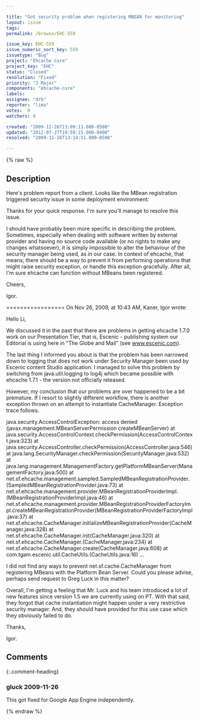 ```yaml
---

title: "Got security problem when registering MBEAN for monitoring"
layout: issue
tags: 
permalink: /browse/EHC-559

issue_key: EHC-559
issue_numeric_sort_key: 559
issuetype: "Bug"
project: "Ehcache Core"
project_key: "EHC"
status: "Closed"
resolution: "Fixed"
priority: "2 Major"
components: "ehcache-core"
labels: 
assignee: "drb"
reporter: "lima"
votes:  0
watchers: 0

created: "2009-11-26T13:09:11.000-0500"
updated: "2012-07-27T19:59:15.000-0400"
resolved: "2009-11-26T13:14:51.000-0500"

---
```




{% raw %}



## Description

<div markdown="1" class="description">


Here's problem report from a client. Looks like the MBean registration triggered security issue in some deployment environment:

Thanks for your quick response. I'm sure you'll manage to resolve this issue.
 
I should have probably been more specific in describing the problem. Sometimes, especially when dealing with software written by external provider and having no source code available (or no rights to make any changes whatsoever), it is simply impossible to alter the behaviour of the security manager being used, as in our case. In context of ehcache, that means; there should be a way to prevent it from performing operations that might raise security exception, or handle this exception gracefully. After all, I'm sure ehcache can function without MBeans been registered.
 
Cheers,
 
Igor.

=================
On Nov 26, 2009, at 10:43 AM, Kaner, Igor wrote:

Hello Li,
 
We discussed it in the past that there are problems in getting ehcache 1.7.0 work on our Presentation Tier, that is, Escenic - publishing system our Editorial is using here in "The Globe and Mail" (see www.escenic.com).
 
The last thing I informed you about is that the problem has been narrowed down to logging that does not work under Security Manager been used by Escenic content Studio application. I managed to solve this problem by switching from java.util.logging to log4j which became possible with ehcache 1.7.1 - the version not officially released.
 
However, my conclusion that our problems are over happened to be a bit premature. If I resort to slightly different workflow, there is another exception thrown on an attempt to instantiate CacheManager. Exception trace follows.
 
 
java.security.AccessControlException: access denied (javax.management.MBeanServerPermission createMBeanServer)
        at java.security.AccessControlContext.checkPermission(AccessControlContext.java:323)
        at java.security.AccessController.checkPermission(AccessController.java:546)
        at java.lang.SecurityManager.checkPermission(SecurityManager.java:532)
        at java.lang.management.ManagementFactory.getPlatformMBeanServer(ManagementFactory.java:500)
        at net.sf.ehcache.management.sampled.SampledMBeanRegistrationProvider.<init>(SampledMBeanRegistrationProvider.java:73)
        at net.sf.ehcache.management.provider.MBeanRegistrationProviderImpl.<init>(MBeanRegistrationProviderImpl.java:46)
        at net.sf.ehcache.management.provider.MBeanRegistrationProviderFactoryImpl.createMBeanRegistrationProvider(MBeanRegistrationProviderFactoryImpl.java:37)
        at net.sf.ehcache.CacheManager.initializeMBeanRegistrationProvider(CacheManager.java:328)
        at net.sf.ehcache.CacheManager.init(CacheManager.java:320)
        at net.sf.ehcache.CacheManager.<init>(CacheManager.java:234)
        at net.sf.ehcache.CacheManager.create(CacheManager.java:608)
        at com.tgam.escenic.util.CacheUtils.<clinit>(CacheUtils.java:16)
...
 
I did not find any ways to prevent net.sf.cache.CacheManager from registering MBeans with the Platform Bean Server. Could you please advise, perhaps send request to Greg Luck in this matter?
 
Overall, I'm getting a feeling that Mr. Luck and his team introduced a lot of new features since version 1.5 we are currently using on PT. With that said, they forgot that cache instantiation might happen under a very restrictive security manager. And, they should have provided for this use case which they obviously failed to do.
 
Thanks,
 
Igor.
 

</div>

## Comments


{:.comment-heading}
### **gluck** <span class="date">2009-11-26</span>

<div markdown="1" class="comment">

This got fixed for Google App Engine independently.

</div>



{% endraw %}
